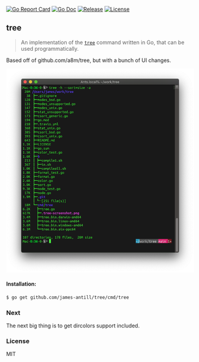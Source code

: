 [![Go Report Card](https://goreportcard.com/badge/github.com/james-antill/tree?style=flat-square)](https://goreportcard.com/report/github.com/james-antill/tree)
[![Go Doc](https://img.shields.io/badge/godoc-reference-blue.svg?style=flat-square)](http://godoc.org/github.com/james-antill/tree)
[![Release](https://img.shields.io/github/release/james-antill/tree.svg?style=flat-square)](https://github.com/james-antill/tree/releases/latest)
[![License][license-image]][license-url]

tree
----
> An implementation of the [`tree`](http://mama.indstate.edu/users/ice/tree/) command written in Go, that can be used  programmatically.

Based off of github.com/a8m/tree, but with a bunch of UI changes.

<img src="https://raw.githubusercontent.com/james-antill/tree/main/cmd/tree/.tree-screenshot.png" alt="tree command output">

#### Installation:
```sh
$ go get github.com/james-antill/tree/cmd/tree
```

### Next
The next big thing is to get dircolors support included.

### License
MIT


[license-image]: http://img.shields.io/npm/l/deep-keys.svg?style=flat-square
[license-url]: LICENSE
